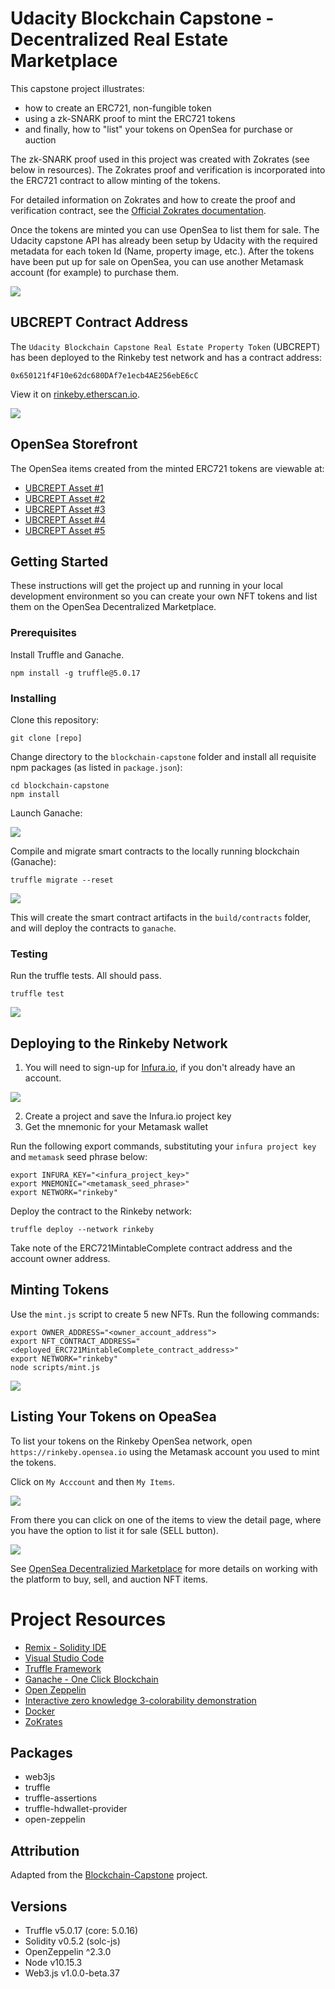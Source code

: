 # Udacity Blockchain Capstone - Decentralized Real Estate Marketplace

This capstone project illustrates:
* how to create an ERC721, non-fungible token
* using a zk-SNARK proof to mint the ERC721 tokens
* and finally, how to "list" your tokens on OpenSea for purchase or auction

The zk-SNARK proof used in this project was created with Zokrates (see below in resources). The Zokrates proof and verification is
incorporated into the ERC721 contract to allow minting of the tokens.

For detailed information on Zokrates and how to create the proof and verification contract, see the [Official Zokrates documentation](https://zokrates.github.io/gettingstarted.html).

Once the tokens are minted you can use OpenSea to list them for sale. The Udacity capstone API has already been setup by Udacity 
with the required metadata for each token Id (Name, property image, etc.). After the tokens have been put up for sale on OpenSea,
you can use another Metamask account (for example) to purchase them.

![](images/opensea-items.png)

## UBCREPT Contract Address

The ```Udacity Blockchain Capstone Real Estate Property Token``` (UBCREPT) has been deployed to the Rinkeby test network and has a 
contract address:

```
0x650121f4F10e62dc680DAf7e1ecb4AE256ebE6cC
```

View it on [rinkeby.etherscan.io](https://rinkeby.etherscan.io/address/0x650121f4F10e62dc680DAf7e1ecb4AE256ebE6cC#tokentxnsErc721).

![](images/rinkeby-etherscan.png)

## OpenSea Storefront

The OpenSea items created from the minted ERC721 tokens are viewable at:

* [UBCREPT Asset #1](https://rinkeby.opensea.io/assets/0x650121f4F10e62dc680DAf7e1ecb4AE256ebE6cC/1?)
* [UBCREPT Asset #2](https://rinkeby.opensea.io/assets/0x650121f4F10e62dc680DAf7e1ecb4AE256ebE6cC/2?)
* [UBCREPT Asset #3](https://rinkeby.opensea.io/assets/0x650121f4F10e62dc680DAf7e1ecb4AE256ebE6cC/3?)
* [UBCREPT Asset #4](https://rinkeby.opensea.io/assets/0x650121f4F10e62dc680DAf7e1ecb4AE256ebE6cC/4?)
* [UBCREPT Asset #5](https://rinkeby.opensea.io/assets/0x650121f4F10e62dc680DAf7e1ecb4AE256ebE6cC/5?)


## Getting Started

These instructions will get the project up and running in your local development environment so you can create your own NFT tokens and list them on the OpenSea Decentralized Marketplace.

### Prerequisites

Install Truffle and Ganache. 

```
npm install -g truffle@5.0.17
```


### Installing

Clone this repository:

```
git clone [repo]
```

Change directory to the ```blockchain-capstone``` folder and install all requisite npm packages (as listed in ```package.json```):

```
cd blockchain-capstone
npm install
```

Launch Ganache:

![](images/ganache.png)


Compile and migrate smart contracts to the locally running blockchain (Ganache):

```
truffle migrate --reset
```

![](images/truffle-migrate.png)

This will create the smart contract artifacts in the ```build/contracts``` folder, and will deploy the contracts to ```ganache```.


### Testing

Run the truffle tests. All should pass.

```
truffle test
```

![](images/truffle-test.png)


## Deploying to the Rinkeby Network

1. You will need to sign-up for [Infura.io](https://infura.io), if you don't already have an account.

![](images/infura.png)

2. Create a project and save the Infura.io project key
3. Get the mnemonic for your Metamask wallet

Run the following export commands, substituting your ```infura project key``` and ```metamask``` seed phrase below:

```
export INFURA_KEY="<infura_project_key>"
export MNEMONIC="<metamask_seed_phrase>"
export NETWORK="rinkeby"
```

Deploy the contract to the Rinkeby network:

```
truffle deploy --network rinkeby
```

Take note of the ERC721MintableComplete contract address and the account owner address.

## Minting Tokens

Use the ```mint.js``` script to create 5 new NFTs. Run the following commands:

```
export OWNER_ADDRESS="<owner_account_address">
export NFT_CONTRACT_ADDRESS="<deployed_ERC721MintableComplete_contract_address>"
export NETWORK="rinkeby"
node scripts/mint.js
```

![](images/minted.png)


## Listing Your Tokens on OpeaSea

To list your tokens on the Rinkeby OpenSea network, open ```https://rinkeby.opensea.io``` using the Metamask account you used to mint the tokens.

Click on ```My Acccount``` and then ```My Items```.

![](images/opensea.png)


From there you can click on one of the items to view the detail page, where you have the option to list it for sale (SELL button).

![](images/opensea-item.png)


See [OpenSea Decentralizied Marketplace](https://docs.opensea.io/docs/getting-started) for more details on working with the platform to buy, sell, and auction NFT items.


# Project Resources

* [Remix - Solidity IDE](https://remix.ethereum.org/)
* [Visual Studio Code](https://code.visualstudio.com/)
* [Truffle Framework](https://truffleframework.com/)
* [Ganache - One Click Blockchain](https://truffleframework.com/ganache)
* [Open Zeppelin ](https://openzeppelin.org/)
* [Interactive zero knowledge 3-colorability demonstration](http://web.mit.edu/~ezyang/Public/graph/svg.html)
* [Docker](https://docs.docker.com/install/)
* [ZoKrates](https://github.com/Zokrates/ZoKrates)

## Packages

* web3js
* truffle
* truffle-assertions
* truffle-hdwallet-provider
* open-zeppelin

## Attribution

Adapted from the [Blockchain-Capstone](https://github.com/udacity/Blockchain-Capstone) project.

## Versions
* Truffle v5.0.17 (core: 5.0.16)
* Solidity v0.5.2 (solc-js)
* OpenZeppelin ^2.3.0
* Node v10.15.3
* Web3.js v1.0.0-beta.37

